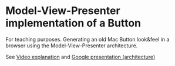 # Model-View-Presenter implementation of a Button

For teaching purposes.
Generating an old Mac Button look&feel in a browser using the Model-View-Presenter architecture.

See [Video explanation](https://play.kth.se/media/MVP++Button/0_5nslwh0f) and [​Google presentation (architecture)](https://docs.google.com/presentation/d/1CwIfihDKpYmlryYrtMa_dRMKDe2bTbWnh91ZhrFEOoQ/edit#slide=id.g12c08528ac3_0_0)


